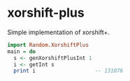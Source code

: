 # xorshift-plus

Simple implementation of xorshift+.

```haskell
import Random.XorshiftPlus
main = do
  s <- genXorshiftPlusInt 1
  i <- getInt s
  print i                   -- 131076
```
